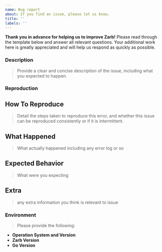 ```yaml
---
name: Bug report
about: If you find an issue, please let us know.
title: ''
labels: ''
---
```


**Thank you in advance for helping us to improve Zarb!**
Please read through the template below and answer all relevant questions.
Your additional work here is greatly appreciated and will help us respond as quickly as possible.

### Description

> Provide a clear and concise description of the issue, including what you expected to happen.

### Reproduction
## How To Reproduce
> Detail the steps taken to reproduce this error, and whether this issue can be reproduced consistently or if it is intermittent.

## What Happened
> What actually happened including any error log or so

## Expected Behavior
> What were you expecting

## Extra
> any extra information you think is relevant to issue
### Environment

> Please provide the following:

- **Operation System and Version**
- **Zarb Version**
- **Go Version**
